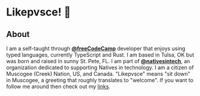 # Likepvsce! 👋

## About

I am a self-taught through **[@freeCodeCamp](https://github.com/freeCodeCamp)** developer that enjoys using typed languages, currently TypeScript and Rust. I am based in Tulsa, OK but was born and raised in sunny St. Pete, FL. I am part of **[@nativesintech](https://github.com/nativesintech)**, an organization dedicated to supporting Natives in technology. I am a citizen of Muscogee (Creek) Nation, US, and Canada. "Likepvsce" means "sit down" in Muscogee, a greeting that roughly translates to "welcome". If you want to follow me around then check out my [links](https://linktr.ee/adamrecvlohe).


